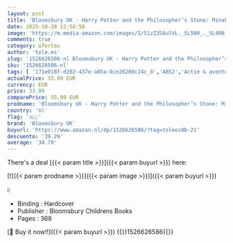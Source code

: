 ```yaml
---
layout: post
title: 'Bloomsbury UK - Harry Potter and the Philosopher’s Stone: MinaLima Edition: Minalima Illustrated Edition'
date: 2025-10-28 12:58:58
image: 'https://m.media-amazon.com/images/I/51zZ3SAulVL._SL500_._SL400_.jpg'
comments: true
category: ofertas
author: 'tole.es'
slug: '1526626586-nl Bloomsbury UK - Harry Potter and the Philosopher’s Stone:...'
sku: '1526626586-nl'
tags: [ '171e018f-d202-437e-a05a-0ce26200c24c_0','ABS2','Actie & avontuur voor kinderen','Arborist Merchandising Root','Boeken','Engelstalige boeken','Fantasie voor kinderen','Fantasy voor jongvolwassenen','Featured Categories','Genrefictie','Kinderboeken','Literaire fictie','Literatuur & fictie','Literatuur & fictie voor jongvolwassenen','Literatuur & fictie voor kinderen','Moderne literatuur & fictie','Paranormale fantasie voor kinderen','Sciencefiction & fantasy voor jongvolwassenen','Sciencefiction & fantasy voor kinderen','Self Service','Special Features Stores','Tieners & jongvolwassenen','Visionaire en metafysische fantasyfictie voor kinderen','bloomsbury uk','🇳🇱', ]
actualPrice: 33.99 EUR
currency: EUR
price: 33.99
comparePrice: 55.99 EUR
prodname: 'Bloomsbury UK - Harry Potter and the Philosopher’s Stone: MinaLima Edition: Minalima Illustrated Edition'
country: 'nl'
flag: '🇳🇱'
brand: 'Bloomsbury UK'
buyurl: 'https://www.amazon.nl/dp/1526626586/?tag=tolees0b-21'
descuento: '39.29'
average: '34.79'
---
```


There's a deal [{{< param title >}}]({{< param buyurl >}})  here:

[![{{< param prodname >}}]({{< param image >}})]({{< param buyurl >}})

ℹ️:

- Binding : Hardcover
- Publisher : Bloomsbury Childrens Books
- Pages : 368

[🛒 Buy it now!!]({{< param buyurl >}})
{{<world>}}1526626586{{</world>}}
